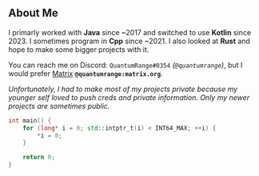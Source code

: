 ## About Me

I primarly worked with **Java** since ~2017 and switched to use **Kotlin** since 2023.
I sometimes program in **Cpp** since ~2021.
I also looked at **Rust** and hope to make some bigger projects with it.

You can reach me on Discord: `QuantumRange#0354` *(`@quantumrange`)*, but I would prefer [Matrix](https://matrix.org/) **`@quantumrange:matrix.org`**.

*Unfortunately, I had to make most of my projects private because my younger self loved to push creds and private information. Only my newer projects are sometimes public.*

```cpp
int main() {
    for (long* i = 0; std::intptr_t(i) < INT64_MAX; ++i) {
        *i = 0;
    }

    return 0;
}

```
